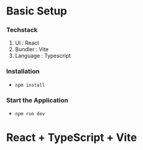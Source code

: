 # Basic Setup

### Techstack

1. UI : React
1. Bundler : Vite
1. Language : Typescript

### Installation

- `npm install`

### Start the Application

- `npm run dev`

# React + TypeScript + Vite

